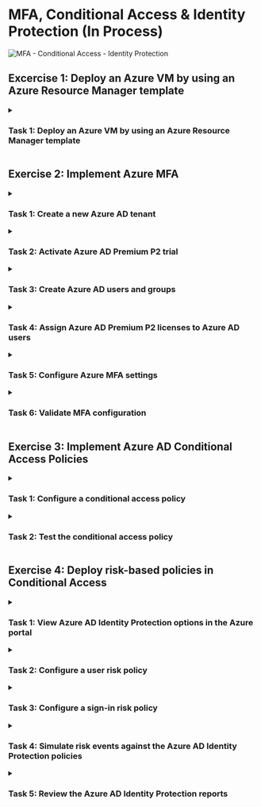 # MFA, Conditional Access & Identity Protection (In Process)

![MFA - Conditional Access - Identity Protection](https://github.com/0xbythesecond/MFA-Conditional-Access/assets/23303634/c333d377-7103-48b1-91e0-f3cd723683f0)

## Excercise 1: Deploy an Azure VM by using an Azure Resource Manager template

<details>
  
<summary><h3>Task 1: Deploy an Azure VM by using an Azure Resource Manager template</h3></summary>  
  
In this task, you will learn how to deploy an Azure virtual machine (VM) using an Azure Resource Manager (ARM) template.

Sign in to the Azure portal using an account with the Owner or Contributor role in the Azure subscription and the Global Administrator role in the associated Azure AD tenant.

In the Azure portal, use the search bar at the top to search for "Deploy a custom template" or select "Template Deployment (deploy using custom templates)" from the Marketplace list.

On the Custom deployment blade, choose the "Build your own template in the editor" option.

On the Edit template blade, click "Load file" and browse to locate the az-500-04_azuredeploy.json file from the path \Allfiles\Labs\04\. Click "Open" to load the template.

Review the content of the template, which deploys an Azure VM hosting Windows Server 2019 Datacenter.

Click "Save" on the Edit template blade.

Back on the Custom deployment blade, click "Edit parameters."

On the Edit parameters blade, click "Load file" and browse to locate the az-500-04_azuredeploy.parameters.json file from the path \Allfiles\Labs\04\. Click "Open" to load the parameters file.

Review the content of the parameters file, noting the adminUsername and adminPassword values.

Click "Save" on the Edit parameters blade.

Ensure the following settings are configured on the Custom deployment blade (leave others with their default values):

Subscription: Select the name of the Azure subscription you will use for this lab.
Resource group: Click "Create new" and enter the name "AZ500LAB04."
Location: Select "East US."
Vm Size: Select "Standard_D2s_v3."
Vm Name: Enter "az500-04-vm1."
Admin Username: Enter "Student."
Admin Password: Create a unique password that meets the complexity requirements (at least 12 characters long, including 1 lower case character, 1 upper case character, 1 number, and 1 special character). Make a note of the password.
Virtual Network Name: Enter "az500-04-vnet1."
Click "Review + create" and then click "Create." Do not wait for the deployment to complete.

</details>

## Exercise 2: Implement Azure MFA

<details>
  
  <summary><h3>Task 1: Create a new Azure AD tenant</h3></summary>    
  
In this task, you will create a new Azure Active Directory (AD) tenant.

Open the Azure portal and sign in using your Azure account.

In the search bar at the top of the portal, type "Azure Active Directory" and select it from the search results.

On the Overview page of your current Azure AD tenant, click "Manage tenants."

On the Tenants page, click "+ Create" to create a new Azure AD tenant.

On the Basics tab of the Create a tenant blade, select "Azure Active Directory" and click "Next: Configuration >."

On the Configuration tab, configure the following settings:

Organization name: Enter "AdatumLab500-04."
Initial domain name: Enter a unique name consisting of a combination of letters and digits.
Country or region: Select "United States."
Note: Record the initial domain name for later use.

Click "Review + Create" and then click "Create" to create the new Azure AD tenant.

Wait for the new tenant to be created. You can monitor the deployment status using the Notification icon in the Azure portal.

</details>  

<details>
  
<summary><h3>Task 2: Activate Azure AD Premium P2 trial</h3></summary>  
  
In this task, you will sign up for the Azure AD Premium P2 free trial.

In the Azure portal, click the Directory + Subscription icon in the toolbar.

In the Directory + Subscription blade, select the newly created tenant "AdatumLab500-04" and click the "Switch" button to set it as the current directory.

Note: If the "AdatumLab500-04" entry doesn't appear, you may need to refresh the browser window.

In the Azure portal, type "Azure Active Directory" in the search bar and select it from the search results. Navigate to the "Licenses" section in the "AdatumLab500-04" Azure AD blade.

On the Licenses | Overview blade, click "All products" in the Manage section, and then click "+ Try / Buy."

On the Activate blade, click "Free Trial" in the Azure AD Premium P2 section, and then click "Activate" to start the trial.

</details>

<details>
  
<summary><h3>Task 3: Create Azure AD users and groups</h3></summary>    

In this task, you will create three Azure AD users: aaduser1 (Global Admin), aaduser2 (user), and aaduser3 (user).

Navigate back to the "AdatumLab500-04" Azure Active Directory blade.

In the Manage section, click "Users" to go to the Users blade.

On the Users blade, click "+ New User" and select "Create new user."

On the New user blade, configure the following settings (leave others with their default values) and click "Create":

User principal name: Enter "aaduser1"
Name: Enter "aaduser1"
Password: Select the option to auto-generate the password and click "Show Password"
Groups: Keep it as "0 groups selected"
Roles: Select "User" and then select "Global administrator"
Usage Location: Select "United States"

  >**Note**: Record the full user name and password for later use.

Repeat steps 3-4 to create two more users:

User principal name: Enter "aaduser2"
Name: Enter "aaduser2"
Password: Select the option to auto-generate the password
Usage Location: Select "United States"

User principal name: Enter "aaduser3"
Name: Enter "aaduser3"
Password: Select the option to auto-generate the password
Usage Location: Select "United States"

  >**Note**: Record the full user names and passwords for aaduser2 and aaduser3.
  
</details>

<details>
  
<summary><h3>Task 4: Assign Azure AD Premium P2 licenses to Azure AD users</h3></summary>  

In this task, you will assign Azure AD Premium P2 licenses to the Azure AD users.

On the Users blade, click the entry representing your user account.

On the user properties blade, click "Edit properties." Verify that the "Usage Location" is set to "United States." If not, set the usage location and click "Save."

Navigate back to the "AdatumLab500-04" Azure Active Directory blade.

In the Manage section, click "Licenses" to go to the Licenses blade.

On the Licenses | Overview blade, click "All products" and select the checkbox for "Azure Active Directory Premium P2." Then click "+ Assign."

On the Assign license blade, click "+ Add users and groups."

On the Users blade, select "aaduser1," "aaduser2," "aaduser3," and your user account, and click "Select."

Back on the Assign licenses blade, click "Assignment options" and ensure all options are enabled.

Click "Review + assign" and then click "Assign."

Sign out from the Azure portal and sign back in using the same account. This step is necessary for the license assignment to take effect.

  >**Note**: At this point, you have assigned Azure AD Premium P2 licenses to all the user accounts.

</details>

<details>
  
  <summary><h3>Task 5: Configure Azure MFA settings</h3></summary>  

In this task, you will configure Azure Multi-Factor Authentication (MFA) settings and enable MFA for aaduser1.

Navigate to the "AdatumLab500-04" Azure Active Directory tenant blade.

In the Manage section, click "Security" to go to the Security blade.

On the Security | Getting started blade, click "Multifactor authentication" in the Manage section.

On the Multi-Factor Authentication | Getting started blade, click the "Additional cloud-based multifactor authentication settings" link.

Note: This will open a new browser tab displaying the Multifactor authentication page.

On the Multifactor authentication page, click the "Service settings" tab and review the verification options. Ensure that "Text message to phone," "Notification through mobile app," and "Verification code from mobile app or hardware token" are enabled. Click "Save" and then click "Close."

Switch to the "Users" tab on the Multifactor authentication page. Click the entry for "aaduser1," click the "Enable" link, and confirm the action when prompted.

Notice that the "Multi-Factor Auth status" column for "aaduser1" is now "Enabled."

Click on "aaduser1" and observe that you also have the "Enforce" option.

Note: Changing the user status from "Enabled" to "Enforced" impacts only legacy Azure AD integrated apps that don't support Azure MFA. Once the status changes to "Enforced," these apps require the use of app passwords.

With the "aaduser1" entry selected, click "Manage user settings" and review the available options.

Click "Cancel" and switch back to the browser tab displaying the Multi-Factor Authentication | Getting started blade in the Azure portal.

In the Settings section, click "Fraud alert."

On the Multi-Factor Authentication | Fraud alert blade, configure the following settings:

Allow users to submit fraud alerts: Set it to "On"
Automatically block users who report fraud: Set it to "On"
Code to report fraud during the initial greeting: Set it to "0"
Click "Save."
Note: At this point, you have enabled MFA for "aaduser1" and set up fraud alert settings.

Navigate back to the "AdatumLab500-04" Azure Active Directory tenant blade.

In the Manage section, click "Properties," then click the "Manage Security defaults" link at the bottom of the blade.

On the "Enable Security Defaults" blade, click "No" to disable security defaults.

Select "My Organization is using Conditional Access" as the reason and click "Save."

Note: Make sure you are signed in to the "AdatumLab500-04" Azure AD tenant with a user account that has the Global Administrator role.

</details>

<details>
  
<summary><h3>Task 6: Validate MFA configuration</h3></summary>  

In this task, you will validate the MFA configuration by testing the sign-in of the "aaduser1" user account.

Open an InPrivate browser window.

Navigate to the Azure portal and sign in using the "aaduser1" user account.

Note: To sign in, you need to provide the fully qualified name of the "aaduser1" user account, including the Azure AD tenant DNS domain name, which you recorded earlier in this lab. The user name should be in the format "aaduser1@<your_tenant_name>.onmicrosoft.com," where "<your_tenant_name>" is the placeholder representing your unique Azure AD tenant name.

When prompted, click "Next" in the "More information required" dialog box.

Note: The browser session will be redirected to the "Additional security verification" page.

On the "Keep your account secure" page, select the "I want to set up a different method" link. In the "Which method would you like to use?" drop-down list, select "Phone," and click "Confirm."

On the "Keep your account secure" page, select your country or region, enter your mobile phone number in the "Enter phone number" field, ensure that the "Text me a code" option is selected, and click "Next."

On the "Keep your account secure" page, enter the code you received via text message on your mobile phone, and click "Next."

On the "Keep your account secure" page, ensure that the verification was successful, and click "Next."

On the "Keep your account secure" page, click "I want to use a different method," select "Email" from the drop-down list, click "Confirm," provide the email address you intend to use, and click "Next." Once you receive the corresponding email, identify the code in the email body, provide it, and then click "Done."

When prompted, change your password. Make sure to record the new password.

Verify that you successfully signed in to the Azure portal.

Sign out as "aaduser1" and close the InPrivate browser window.
  
</details>  
  
## Exercise 3: Implement Azure AD Conditional Access Policies

  <details>
  <summary><h3>Task 1: Configure a conditional access policy</h3></summary>

Navigate to the Azure portal and go to the "AdatumLab500-04" Azure Active Directory tenant blade.

In the Manage section, click on "Security" to access the Security settings.

On the Security | Getting started blade, under the Protect section, click on "Conditional Access."

On the Conditional Access | Policies blade, click the "+ New policy" button and select "Create new policy" from the drop-down list.

On the New blade, configure the following settings:

Name: Enter "AZ500Policy1"
Users and groups: Select "aaduser2" from the list
Cloud apps or actions: Select "Microsoft Azure Management" from the list
Conditions: Leave the default settings for Sign-in risk and Device platforms
Locations: Review the location options without making any changes
Access controls: Under Grant, select the "Require multi-factor authentication" checkbox
Set the "Enable policy" toggle to "On."

Click "Create" to create the policy.
</details>
  
<details>
  <summary><h3>Task 2: Test the conditional access policy</h3></summary>

Open a new InPrivate Microsoft Edge window.

In the InPrivate window, navigate to the Azure portal and sign in using the "aaduser2" user account.

When prompted, click "Next" in the "More information required" dialog box.

Follow the prompts to set up MFA using your preferred method (e.g., phone).

Change your password when prompted and make sure to record the new password.

Verify that you successfully signed in to the Azure portal.

Sign out as "aaduser2" and close the InPrivate browser window.

Navigate back to the "AdatumLab500-04" Azure Active Directory tenant blade.

In the Manage section, click on "Security" to access the Security settings.

On the Security | Getting started blade, under the Protect section, click on "Conditional Access."

On the Conditional Access | Policies blade, locate the "AZ500Policy1" policy, click the ellipsis (...) next to it, and select "Delete." Confirm the deletion when prompted.
  
</details> 

## Exercise 4: Deploy risk-based policies in Conditional Access

<details>
<summary><h3>Task 1: View Azure AD Identity Protection options in the Azure portal</h3></summary>

Sign in to the Azure portal (https://portal.azure.com/) if needed.

Make sure you are signed in to the "AdatumLab500-04" Azure AD tenant with a user account that has the Global Administrator role.

Navigate to the Azure AD tenant settings by clicking on the Azure Active Directory blade.

In the Azure Active Directory blade, under the Security section, click on "Identity Protection."

Explore the options and features available in Azure AD Identity Protection.
  </details>  
  
<details>
  <summary><h3>Task 2: Configure a user risk policy</h3></summary>

In the Azure portal, go to the "AdatumLab500-04" Azure AD tenant blade.

In the Security section, click on "Conditional Access" to access the Conditional Access policies.

Click on "New policy" to create a new policy.

Enter the name "AZ500Policy2" for the policy.

Under Assignments, select the users you want to include and exclude from the policy. For example, include "aaduser2" and "aaduser3" and exclude "aaduser1".

Under Cloud apps or actions, select "All cloud apps" to apply the policy to all applications.

Under Conditions, set Configure User risk to "Yes" and select "High" as the risk level.

Under Access controls, enable "Require multifactor authentication" and "Require password change."

Under Session, select "Sign-in frequency" and ensure "Every time" is enabled.

Set the "Enable policy" toggle to "Report-only" to test the policy.

Click "Create" to create the policy.
  </details>
  
<details>  
  <summary><h3>Task 3: Configure a sign-in risk policy</h3></summary>

In the Conditional Access policies blade, click on "New policy" to create another policy.

Enter the name "AZ500Policy3" for the policy.

Configure the policy assignments, including users to include and exclude.

Under Cloud apps or actions, select "All cloud apps" to apply the policy to all applications.

Under Conditions, set Configure Sign-in risk to "Yes" and select "High" and "Medium" as the risk levels.

Under Access controls, enable "Require multifactor authentication."

Under Session, select "Sign-in frequency" and ensure "Every time" is enabled.

Set the "Enable policy" toggle to "Report-only" to test the policy.

Click "Create" to create the policy.
  </details>
   
<details>
  <summary><h3>Task 4: Simulate risk events against the Azure AD Identity Protection policies</h3></summary>

In the Azure AD Identity Protection blade, go to the "Risk detections" section.

Click on "Simulate risk detections" to simulate risk events for testing.

Follow the prompts to simulate various risk events and observe how the policies respond.
  </details>

<details>
  <summary><h3>Task 5: Review the Azure AD Identity Protection reports</h3></summary>

In the Azure AD Identity Protection blade, navigate to the "Reports" section.

Explore the various reports available, such as risk events, user risk, and sign-in risk.

Review the reports to gain insights into the risk posture of your environment.

</details>
